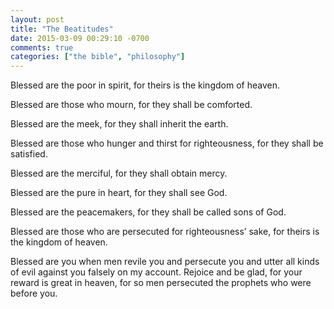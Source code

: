 ```yaml
---
layout: post
title: "The Beatitudes"
date: 2015-03-09 00:29:10 -0700
comments: true
categories: ["the bible", "philosophy"]
---
```


Blessed are the poor in spirit, for theirs is the kingdom of heaven.

Blessed are those who mourn, for they shall be comforted.

Blessed are the meek, for they shall inherit the earth.

Blessed are those who hunger and thirst for righteousness, for they shall be satisfied.

Blessed are the merciful, for they shall obtain mercy.

Blessed are the pure in heart, for they shall see God.

Blessed are the peacemakers, for they shall be called sons of God.

Blessed are those who are persecuted for righteousness’ sake, for theirs is the kingdom of heaven.

Blessed are you when men revile you and persecute you and utter all kinds of evil against you falsely on my account. Rejoice and be glad, for your reward is great in heaven, for so men persecuted the prophets who were before you.